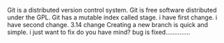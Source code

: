 Git is a distributed version control system.
Git is free software distributed under the GPL.
Git has a mutable index called stage.
i have first change.
i have second change.
3.14 change
Creating a new branch is quick and simple.
i just want to fix 
do you have mind?
bug is fixed..............